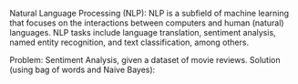 Natural Language Processing (NLP): NLP is a subfield of machine learning that focuses on the interactions between computers and human (natural) languages. NLP tasks include language translation, sentiment analysis, named entity recognition, and text classification, among others.

Problem: Sentiment Analysis, given a dataset of movie reviews.
Solution (using bag of words and Naive Bayes):